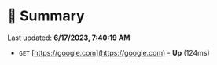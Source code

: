 # 📖 Summary
Last updated: **6/17/2023, 7:40:19 AM**

- `GET` [https://google.com](https://google.com) - **Up** (124ms)
